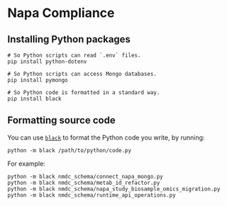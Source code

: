 # Napa Compliance

## Installing Python packages

```shell
# So Python scripts can read `.env` files.
pip install python-dotenv

# So Python scripts can access Mongo databases.
pip install pymongo

# So Python code is formatted in a standard way.
pip install black
```

## Formatting source code

You can use [`black`](https://black.readthedocs.io/en/stable/) to format the Python code you write, by running:

```shell
python -m black /path/to/python/code.py
```

For example:

```shell
python -m black nmdc_schema/connect_napa_mongo.py
python -m black nmdc_schema/metab_id_refactor.py
python -m black nmdc_schema/napa_study_biosample_omics_migration.py
python -m black nmdc_schema/runtime_api_operations.py
```
